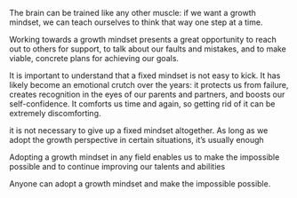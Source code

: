 The brain can be trained like any other muscle: if we want a growth mindset, we can teach ourselves to think that way one step at a time.


Working towards a growth mindset presents a great opportunity to reach out to others for support, to talk about our faults and mistakes, and to make viable, concrete plans for achieving our goals.

It is important to understand that a fixed mindset is not easy to kick. It has likely become an emotional crutch over the years: it protects us from failure, creates recognition in the eyes of our parents and partners, and boosts our self-confidence. It comforts us time and again, so getting rid of it can be extremely discomforting.

it is not necessary to give up a fixed mindset altogether. As long as we adopt the growth perspective in certain situations, it’s usually enough

Adopting a growth mindset in any field enables us to make the impossible possible and to continue improving our talents and abilities

Anyone can adopt a growth mindset and make the impossible possible.